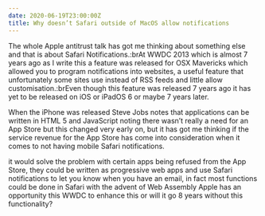 ```yaml
---
date: 2020-06-19T23:00:00Z
title: Why doesn’t Safari outside of MacOS allow notifications
---
```


The whole Apple antitrust talk has got me thinking about something else and that is about Safari Notifications.:brAt WWDC 2013 which is almost 7 years ago as I write this a feature was released for OSX Mavericks which allowed you to program notifications into websites, a useful feature that unfortunately some sites use instead of RSS feeds and little allow customisation.:brEven though this feature was released 7 years ago it has yet to be released on iOS or iPadOS 6 or maybe 7 years later.

<!--more-->

When the iPhone was released Steve Jobs notes that applications can be written in HTML 5 and JavaScript noting there wasn’t really a need for an App Store but this changed very early on, but it has got me thinking if the service revenue for the App Store has come into consideration when it comes to not having mobile Safari notifications.

it would solve the problem with certain apps being refused from the App Store, they could be written as progressive web apps and use Safari notifications to let you know when you have an email, in fact most functions could be done in Safari with the advent of Web Assembly Apple has an opportunity this WWDC to enhance this or will it go 8 years without this functionality?
